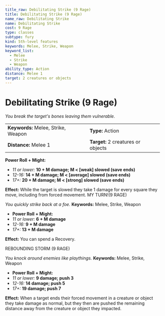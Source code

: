 ```yaml
---
title_raw: Debilitating Strike (9 Rage)
title: Debilitating Strike (9 Rage)
name_raw: Debilitating Strike
name: Debilitating Strike
cost: 9 Rage
type: classes
subtype: fury
kind: 5th-level features
keywords: Melee, Strike, Weapon
keyword_list:
  - Melee
  - Strike
  - Weapon
ability_type: Action
distance: Melee 1
target: 2 creatures or objects
---
```


# Debilitating Strike (9 Rage)

*You break the target's bones leaving them vulnerable.*

|                                     |                                    |
| :---------------------------------- | :--------------------------------- |
| **Keywords:** Melee, Strike, Weapon | **Type:** Action                   |
| **Distance:** Melee 1               | **Target:** 2 creatures or objects |

**Power Roll + Might:**

- *11 or lower:* **10 + M damage; M \< \[weak\] slowed (save ends)**
- *12-16:* **14 + M damage; M \< \[average\] slowed (save ends)**
- *17+:* **20 + M damage; M \< \[strong\] slowed (save ends)**

**Effect:** While the target is slowed they take 1 damage for every square they move, including from forced movement. MY TURN!(9 RAGE)

*You quickly strike back at a foe.* **Keywords:** Melee, Strike, Weapon

- **Power Roll + Might:**
- *11 or lower:* **6 + M damage**
- *12-16:* **9 + M damage**
- *17+:* **13 + M damage**

**Effect:** You can spend a Recovery.

REBOUNDING STORM (9 RAGE)

*You knock around enemies like playthings.* **Keywords:** Melee, Strike, Weapon

- **Power Roll + Might:**
- *11 or lower:* **9 damage; push 3**
- *12-16:* **14 damage; push 5**
- *17+:* **19 damage; push 7**

**Effect:** When a target ends their forced movement in a creature or object they take damage as normal, but they then are pushed the remaining distance away from the creature or object they impacted.
